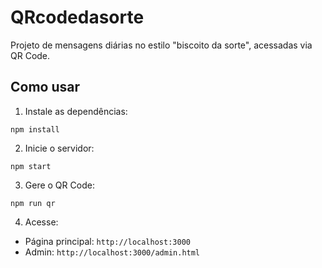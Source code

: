 # QRcodedasorte

Projeto de mensagens diárias no estilo "biscoito da sorte", acessadas via QR Code.

## Como usar

1. Instale as dependências:
```
npm install
```

2. Inicie o servidor:
```
npm start
```

3. Gere o QR Code:
```
npm run qr
```

4. Acesse:
- Página principal: `http://localhost:3000`
- Admin: `http://localhost:3000/admin.html`